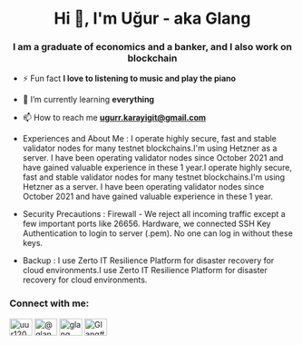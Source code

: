 <h1 align="center">Hi 👋, I'm Uğur - aka Glang</h1>
<h3 align="center">I am a graduate of economics and a banker, and I also work on blockchain</h3>

- ⚡ Fun fact **I love to listening to music and play the piano**

- 🌱 I’m currently learning **everything**

- 📫 How to reach me **ugurr.karayigit@gmail.com**

- Experiences and About Me : I operate highly secure, fast and stable validator nodes for many testnet blockchains.I'm using Hetzner as a server. I have been operating validator nodes since October 2021 and have gained valuable experience in these 1 year.I operate highly secure, fast and stable validator nodes for many testnet blockchains.I'm using Hetzner as a server. I have been operating validator nodes since October 2021 and have gained valuable experience in these 1 year.

- Security Precautions : Firewall - We reject all incoming traffic except a few important ports like 26656. Hardware, we connected SSH Key Authentication to login to server (.pem). No one can log in without these keys.

- Backup : I use Zerto IT Resilience Platform for disaster recovery for cloud environments.I use Zerto IT Resilience Platform for disaster recovery for cloud environments.

<h3 align="left">Connect with me:</h3>
<p align="left">
<a href="https://twitter.com/uur12080840" target="blank"><img align="center" src="https://raw.githubusercontent.com/rahuldkjain/github-profile-readme-generator/master/src/images/icons/Social/twitter.svg" alt="uur12080840" height="30" width="40" /></a>
<a href="https://medium.com/@glangprd" target="blank"><img align="center" src="https://raw.githubusercontent.com/rahuldkjain/github-profile-readme-generator/master/src/images/icons/Social/medium.svg" alt="@glangprd" height="30" width="40" /></a>
<a href="https://www.youtube.com/c/glang" target="blank"><img align="center" src="https://raw.githubusercontent.com/rahuldkjain/github-profile-readme-generator/master/src/images/icons/Social/youtube.svg" alt="glang" height="30" width="40" /></a>
<a href="https://discord.gg/Glang#5676" target="blank"><img align="center" src="https://raw.githubusercontent.com/rahuldkjain/github-profile-readme-generator/master/src/images/icons/Social/discord.svg" alt="Glang#5676" height="30" width="40" /></a>
</p>

